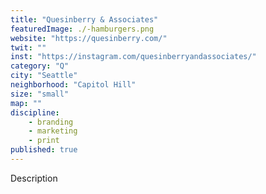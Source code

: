 ```yaml
---
title: "Quesinberry & Associates"
featuredImage: ./-hamburgers.png
website: "https://quesinberry.com/"
twit: ""
inst: "https://instagram.com/quesinberryandassociates/"
category: "Q"
city: "Seattle"
neighborhood: "Capitol Hill"
size: "small"
map: ""
discipline:
    - branding
    - marketing
    - print
published: true
---
```


Description
